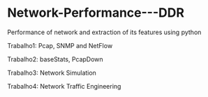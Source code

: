 # Network-Performance---DDR
Performance of network and extraction of its features using python

Trabalho1: Pcap, SNMP and NetFlow

Trabalho2: baseStats, PcapDown

Trabalho3: Network Simulation

Trabalho4: Network Traffic Engineering
